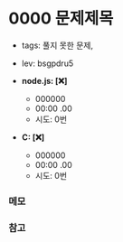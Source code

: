 # 0000 문제제목
 - tags: 풀지 못한 문제,
 - lev: bsgpdru5

- **node.js: [:x:]**
  - 000000
  - 00:00 .00
  - 시도: 0번

- **C: [:x:]**
  - 000000
  - 00:00 .00
  - 시도: 0번

### 메모


### 참고

